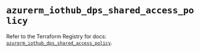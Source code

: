 # `azurerm_iothub_dps_shared_access_policy`

Refer to the Terraform Registry for docs: [`azurerm_iothub_dps_shared_access_policy`](https://registry.terraform.io/providers/hashicorp/azurerm/3.103.1/docs/resources/iothub_dps_shared_access_policy).
